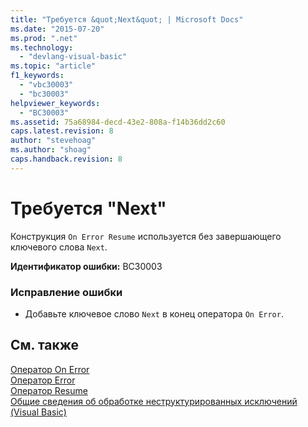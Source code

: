 ```yaml
---
title: "Требуется &quot;Next&quot; | Microsoft Docs"
ms.date: "2015-07-20"
ms.prod: ".net"
ms.technology: 
  - "devlang-visual-basic"
ms.topic: "article"
f1_keywords: 
  - "vbc30003"
  - "bc30003"
helpviewer_keywords: 
  - "BC30003"
ms.assetid: 75a68984-decd-43e2-808a-f14b36dd2c60
caps.latest.revision: 8
author: "stevehoag"
ms.author: "shoag"
caps.handback.revision: 8
---
```

# Требуется &quot;Next&quot;
Конструкция `On Error Resume` используется без завершающего ключевого слова `Next`.  
  
 **Идентификатор ошибки:** BC30003  
  
### Исправление ошибки  
  
-   Добавьте ключевое слово `Next` в конец оператора `On Error`.  
  
## См. также  
 [Оператор On Error](../../visual-basic/language-reference/statements/on-error-statement.md)   
 [Оператор Error](../../visual-basic/language-reference/statements/error-statement.md)   
 [Оператор Resume](../../visual-basic/language-reference/statements/resume-statement.md)   
 [Общие сведения об обработке неструктурированных исключений \(Visual Basic\)](http://msdn.microsoft.com/ru-ru/d2d84b66-ff3a-4878-a578-484c0c6d5c3d)